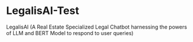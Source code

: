 # LegalisAI-Test
LegalisAI (A Real Estate Specialized Legal Chatbot harnessing the powers of LLM and BERT Model to respond to user queries)
